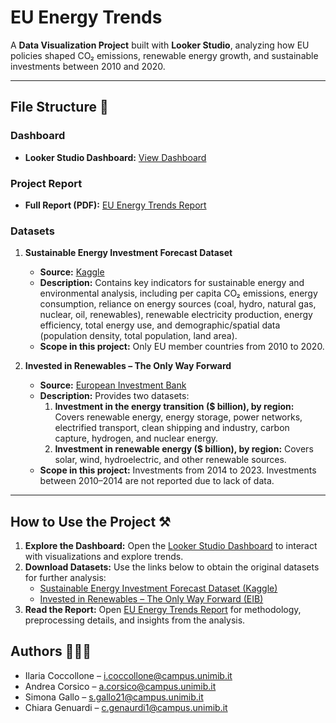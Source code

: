 # EU Energy Trends

A **Data Visualization Project** built with **Looker Studio**, analyzing how EU policies shaped CO₂ emissions, renewable energy growth, and sustainable investments between 2010 and 2020.  

---

## File Structure 📁

### Dashboard
- **Looker Studio Dashboard:** [View Dashboard](https://lookerstudio.google.com/s/p4w8uzwdh2A)  

### Project Report
- **Full Report (PDF):** [EU Energy Trends Report](eu-energy-trends-report.pdf)  

### Datasets
1. **Sustainable Energy Investment Forecast Dataset**  
   - **Source:** [Kaggle](https://www.kaggle.com/datasets/zelihayb/sustainable-energy-investment-forecast-dataset/data)  
   - **Description:** Contains key indicators for sustainable energy and environmental analysis, including per capita CO₂ emissions, energy consumption, reliance on energy sources (coal, hydro, natural gas, nuclear, oil, renewables), renewable electricity production, energy efficiency, total energy use, and demographic/spatial data (population density, total population, land area).  
   - **Scope in this project:** Only EU member countries from 2010 to 2020.

2. **Invested in Renewables – The Only Way Forward**  
   - **Source:** [European Investment Bank](https://www.eib.org/en/essays/europe-energy-transition-renewable)  
   - **Description:** Provides two datasets:  
     1. **Investment in the energy transition ($ billion), by region:** Covers renewable energy, energy storage, power networks, electrified transport, clean shipping and industry, carbon capture, hydrogen, and nuclear energy.  
     2. **Investment in renewable energy ($ billion), by region:** Covers solar, wind, hydroelectric, and other renewable sources.  
   - **Scope in this project:** Investments from 2014 to 2023. Investments between 2010–2014 are not reported due to lack of data.

---

## How to Use the Project ⚒️

1. **Explore the Dashboard:** Open the [Looker Studio Dashboard](https://lookerstudio.google.com/s/p4w8uzwdh2A) to interact with visualizations and explore trends.  
2. **Download Datasets:** Use the links below to obtain the original datasets for further analysis:  
   - [Sustainable Energy Investment Forecast Dataset (Kaggle)](https://www.kaggle.com/datasets/zelihayb/sustainable-energy-investment-forecast-dataset/data)  
   - [Invested in Renewables – The Only Way Forward (EIB)](https://www.eib.org/en/essays/europe-energy-transition-renewable)  
3. **Read the Report:** Open [EU Energy Trends Report](reports/eu-energy-trends-report.pdf) for methodology, preprocessing details, and insights from the analysis.  

## Authors 👩🏻‍💻

- Ilaria Coccollone – [i.coccollone@campus.unimib.it](mailto:i.coccollone@campus.unimib.it)  
- Andrea Corsico – [a.corsico@campus.unimib.it](mailto:a.corsico@campus.unimib.it)
- Simona Gallo – [s.gallo21@campus.unimib.it](mailto:s.gallo21@campus.unimib.it)  
- Chiara Genuardi – [c.genaurdi1@campus.unimib.it](mailto:c.genaurdi1@campus.unimib.it)
